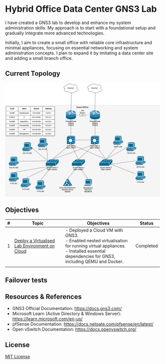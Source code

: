 # Hybrid Office Data Center GNS3 Lab

I have created a GNS3 lab to develop and enhance my system administration skills. My approach is to start with a foundational setup and gradually integrate more advanced technologies.

Initially, I aim to create a small office with reliable core infrastructure and minimal appliances, focusing on essential networking and system administration concepts. I plan to expand it by imitating a data center site and adding a small branch office. 

## Current Topology

![Topology](images/topology.png)

## Objectives

| **#** | **Topic**                                                                     | Objectives                                                                                                                                                                     | **Status** |
| ----- | ----------------------------------------------------------------------------- | ------------------------------------------------------------------------------------------------------------------------------------------------------------------------------ | ---------- |
| 1     | [Deploy a Virtualised Lab Environment on Cloud](docs/01_environment_setup.md) | - Deployed a Cloud VM with GNS3.<br>- Enabled nested virtualisation for running virtual appliances.<br>- Installed essential dependencies for GNS3, including QEMU and Docker. | Completed  |
|       |                                                                               |                                                                                                                                                                                |            |

## Failover tests

## Resources & References

* GNS3 Official Documentation: https://docs.gns3.com/
* Microsoft Learn (Active Directory & Windows Server): https://learn.microsoft.com/en-us/
* pfSense Documentation: https://docs.netgate.com/pfsense/en/latest/
* Open vSwitch Documentation: https://docs.openvswitch.org/

## License

[MIT License](LICENSE)
